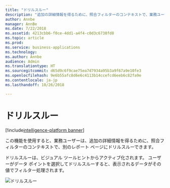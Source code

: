 ```yaml
---
title: "ドリルスルー"
description: "追加の詳細情報を得るために、照合フィルターのコンテキストで、業務ユーザーが別のレポート ページにドリルスルーできるようにします。"
author: Annbe
manager: AnnBe
ms.date: 7/22/2018
ms.assetid: 4213cbb6-f0ce-4dd1-a4f4-c0d3c6738fd8
ms.topic: article
ms.prod: 
ms.service: business-applications
ms.technology: 
ms.author: Annbe
audience: Admin
ms.translationtype: HT
ms.sourcegitcommit: d65d9c6f9cae75ea7d7934a95b3a9f67a9e10fe3
ms.openlocfilehash: 9e6b55afc8d6e6c4113b14ccefcd6eeb6c82fa9e
ms.contentlocale: ja-jp
ms.lasthandoff: 10/26/2018

---
```

# <a name="drillthrough"></a>ドリルスルー

[!include[intelligence-platform banner](../../includes/intelligence-platform.md)]




この機能を使用すると、業務ユーザーは、追加の詳細情報を得るために、照合フィルターのコンテキストで、別のレポート ページにドリルスルーできます。 

ドリルスルーは、ビジュアル ツールヒントからアクティブ化されます。 ユーザーがデータ ポイントを選択してドリルスルーすると、表示されるデータがその値でフィルター処理されます。

![](media/drill-through-1.png "ドリルスルー")

